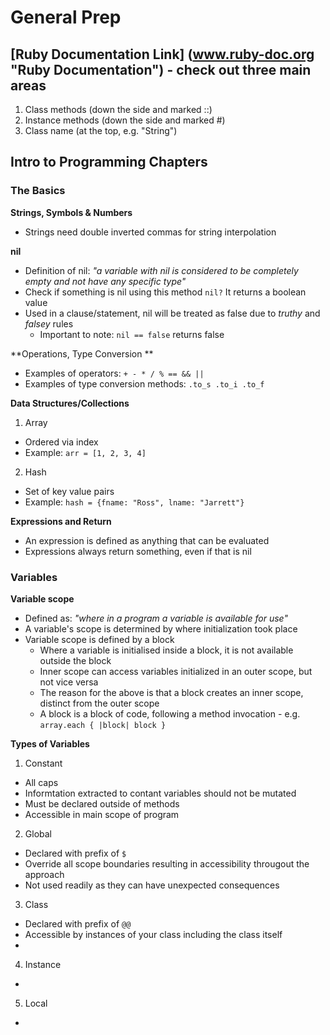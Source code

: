 # General Prep

## [Ruby Documentation Link] (www.ruby-doc.org "Ruby Documentation") - check out three main areas
1. Class methods (down the side and marked ::)
2. Instance methods (down the side and marked #)
3. Class name (at the top, e.g. "String")

## Intro to Programming Chapters
### The Basics
**Strings, Symbols & Numbers**
* Strings need double inverted commas for string interpolation

**nil**
* Definition of nil: *"a variable with nil is considered to be completely empty and not have any specific type"*
* Check if something is nil using this method `nil?` It returns a boolean value
* Used in a clause/statement, nil will be treated as false due to *truthy* and *falsey* rules
  * Important to note: `nil == false` returns false

**Operations, Type Conversion **
* Examples of operators: `+ - * / % == && ||`
* Examples of type conversion methods: `.to_s .to_i .to_f`

**Data Structures/Collections**
1. Array
  * Ordered via index
  * Example: `arr = [1, 2, 3, 4]`
2. Hash
  * Set of key value pairs
  * Example: `hash = {fname: "Ross", lname: "Jarrett"}`

**Expressions and Return**
* An expression is defined as anything that can be evaluated
* Expressions always return something, even if that is nil


### Variables
**Variable scope**
* Defined as: *"where in a program a variable is available for use"*
* A variable's scope is determined by where initialization took place
* Variable scope is defined by a block
  * Where a variable is initialised inside a block, it is not available outside the block
  * Inner scope can access variables initialized in an outer scope, but not vice versa
  * The reason for the above is that a block creates an inner scope, distinct from the outer scope
  * A block is a block of code, following a method invocation - e.g. `array.each { |block| block }`

**Types of Variables**
1. Constant
  * All caps
  * Informtation extracted to contant variables should not be mutated
  * Must be declared outside of methods
  * Accessible in main scope of program
2. Global
  * Declared with prefix of `$`
  * Override all scope boundaries resulting in accessibility througout the approach
  * Not used readily as they can have unexpected consequences
3. Class
  * Declared with prefix of `@@`
  * Accessible by instances of your class including the class itself
  * 
4. Instance
  * 
5. Local
  * 